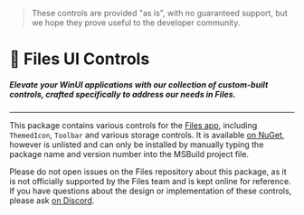 > These controls are provided "as is", with no guaranteed support, but we hope they prove useful to the developer community.
 
# 📁 Files UI Controls

##### Elevate your WinUI applications with our collection of custom-built controls, crafted specifically to address our needs in Files.

---

This package contains various controls for the [Files app](https://files.community), including `ThemedIcon`, `Toolbar` and various storage controls.
It is available [on NuGet](https://www.nuget.org/packages/Files.App.Controls), however is unlisted and can only be installed by manually typing the package name and version number into the MSBuild project file.

Please do not open issues on the Files repository about this package, as it is not officially supported by the Files team and is kept online for reference.
If you have questions about the design or implementation of these controls, please ask [on Discord](https://discord.gg/files).
